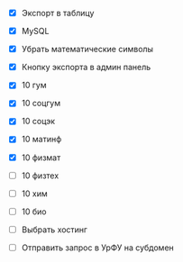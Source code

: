 - [x] Экспорт в таблицу

- [x] MySQL

- [x] Убрать математические символы

- [x] Кнопку экспорта в админ панель

- [x] 10 гум
- [x] 10 соцгум
- [x] 10 соцэк
- [x] 10 матинф
- [x] 10 физмат
- [ ] 10 физтех
- [ ] 10 хим
- [ ] 10 био

- [ ] Выбрать хостинг

- [ ] Отправить запрос в УрФУ на субдомен
